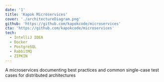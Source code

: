```yaml
---
date: '1'
title: 'Kapok Microservices'
cover: './architectureDiagram.png'
github: 'https://github.com/kapokcode/microservices'
cta: 'https://github.com/kapokcode/microservices'
tech:
  - IntelliJ IDEA
  - Docker
  - PostgreSQL
  - RabbitMQ
  - ZIPKIN
---
```


A microservices documenting best practices and common single-case test cases for distributed architectures
